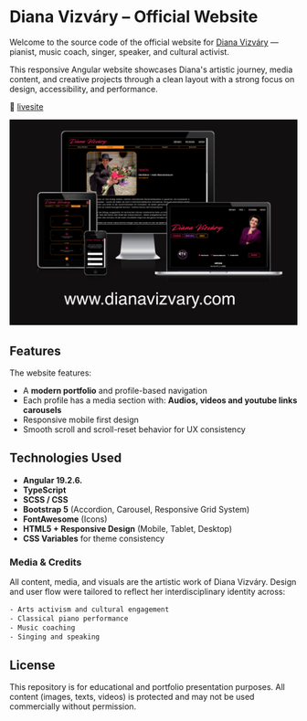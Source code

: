 # Diana Vizváry – Official Website

Welcome to the source code of the official website for [Diana Vizváry](https://dianavizvary.com/) — pianist, music coach, singer, speaker, and cultural activist.

This responsive Angular website showcases Diana's artistic journey, media content, and creative projects through a clean layout with a strong focus on design, accessibility, and performance.


🔗 [livesite](https://dianavizvary.com)

![Screenshot](src/assets/images/responsivness.png)

## Features

The website features:

- A **modern portfolio** and profile-based navigation
- Each profile has a media section with: **Audios, videos and youtube links carousels**
- Responsive mobile first design
- Smooth scroll and scroll-reset behavior for UX consistency


## Technologies Used

- **Angular 19.2.6.**
- **TypeScript**
- **SCSS / CSS**
- **Bootstrap 5** (Accordion, Carousel, Responsive Grid System)
- **FontAwesome** (Icons)
- **HTML5 + Responsive Design** (Mobile, Tablet, Desktop)
- **CSS Variables** for theme consistency


### Media & Credits

All content, media, and visuals are the artistic work of Diana Vizváry.
Design and user flow were tailored to reflect her interdisciplinary identity across:

    - Arts activism and cultural engagement
    - Classical piano performance 
    - Music coaching
    - Singing and speaking


## License

This repository is for educational and portfolio presentation purposes.
All content (images, texts, videos) is protected and may not be used commercially without permission.

